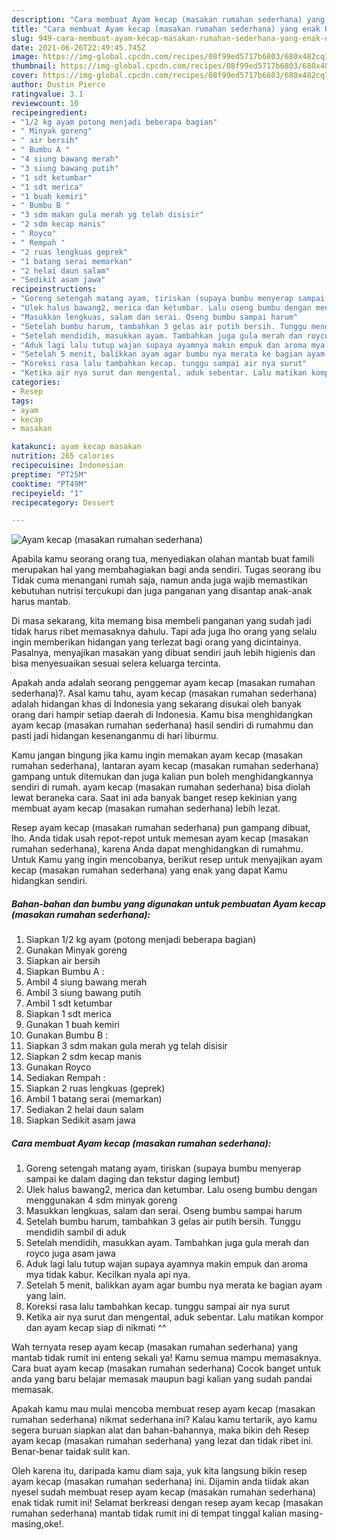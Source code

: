 ```yaml
---
description: "Cara membuat Ayam kecap (masakan rumahan sederhana) yang enak Untuk Jualan"
title: "Cara membuat Ayam kecap (masakan rumahan sederhana) yang enak Untuk Jualan"
slug: 949-cara-membuat-ayam-kecap-masakan-rumahan-sederhana-yang-enak-untuk-jualan
date: 2021-06-26T22:49:45.745Z
image: https://img-global.cpcdn.com/recipes/08f99ed5717b6803/680x482cq70/ayam-kecap-masakan-rumahan-sederhana-foto-resep-utama.jpg
thumbnail: https://img-global.cpcdn.com/recipes/08f99ed5717b6803/680x482cq70/ayam-kecap-masakan-rumahan-sederhana-foto-resep-utama.jpg
cover: https://img-global.cpcdn.com/recipes/08f99ed5717b6803/680x482cq70/ayam-kecap-masakan-rumahan-sederhana-foto-resep-utama.jpg
author: Dustin Pierce
ratingvalue: 3.1
reviewcount: 10
recipeingredient:
- "1/2 kg ayam potong menjadi beberapa bagian"
- " Minyak goreng"
- " air bersih"
- " Bumbu A "
- "4 siung bawang merah"
- "3 siung bawang putih"
- "1 sdt ketumbar"
- "1 sdt merica"
- "1 buah kemiri"
- " Bumbu B "
- "3 sdm makan gula merah yg telah disisir"
- "2 sdm kecap manis"
- " Royco"
- " Rempah "
- "2 ruas lengkuas geprek"
- "1 batang serai memarkan"
- "2 helai daun salam"
- "Sedikit asam jawa"
recipeinstructions:
- "Goreng setengah matang ayam, tiriskan (supaya bumbu menyerap sampai ke dalam daging dan tekstur daging lembut)"
- "Ulek halus bawang2, merica dan ketumbar. Lalu oseng bumbu dengan menggunakan 4 sdm minyak goreng"
- "Masukkan lengkuas, salam dan serai. Oseng bumbu sampai harum"
- "Setelah bumbu harum, tambahkan 3 gelas air putih bersih. Tunggu mendidih sambil di aduk"
- "Setelah mendidih, masukkan ayam. Tambahkan juga gula merah dan royco juga asam jawa"
- "Aduk lagi lalu tutup wajan supaya ayamnya makin empuk dan aroma mya tidak kabur. Kecilkan nyala api nya."
- "Setelah 5 menit, balikkan ayam agar bumbu nya merata ke bagian ayam yang lain."
- "Koreksi rasa lalu tambahkan kecap. tunggu sampai air nya surut"
- "Ketika air nya surut dan mengental, aduk sebentar. Lalu matikan kompor dan ayam kecap siap di nikmati ^^"
categories:
- Resep
tags:
- ayam
- kecap
- masakan

katakunci: ayam kecap masakan 
nutrition: 265 calories
recipecuisine: Indonesian
preptime: "PT25M"
cooktime: "PT49M"
recipeyield: "1"
recipecategory: Dessert

---
```



![Ayam kecap (masakan rumahan sederhana)](https://img-global.cpcdn.com/recipes/08f99ed5717b6803/680x482cq70/ayam-kecap-masakan-rumahan-sederhana-foto-resep-utama.jpg)

Apabila kamu seorang orang tua, menyediakan olahan mantab buat famili merupakan hal yang membahagiakan bagi anda sendiri. Tugas seorang ibu Tidak cuma menangani rumah saja, namun anda juga wajib memastikan kebutuhan nutrisi tercukupi dan juga panganan yang disantap anak-anak harus mantab.

Di masa  sekarang, kita memang bisa membeli panganan yang sudah jadi tidak harus ribet memasaknya dahulu. Tapi ada juga lho orang yang selalu ingin memberikan hidangan yang terlezat bagi orang yang dicintainya. Pasalnya, menyajikan masakan yang dibuat sendiri jauh lebih higienis dan bisa menyesuaikan sesuai selera keluarga tercinta. 



Apakah anda adalah seorang penggemar ayam kecap (masakan rumahan sederhana)?. Asal kamu tahu, ayam kecap (masakan rumahan sederhana) adalah hidangan khas di Indonesia yang sekarang disukai oleh banyak orang dari hampir setiap daerah di Indonesia. Kamu bisa menghidangkan ayam kecap (masakan rumahan sederhana) hasil sendiri di rumahmu dan pasti jadi hidangan kesenanganmu di hari liburmu.

Kamu jangan bingung jika kamu ingin memakan ayam kecap (masakan rumahan sederhana), lantaran ayam kecap (masakan rumahan sederhana) gampang untuk ditemukan dan juga kalian pun boleh menghidangkannya sendiri di rumah. ayam kecap (masakan rumahan sederhana) bisa diolah lewat beraneka cara. Saat ini ada banyak banget resep kekinian yang membuat ayam kecap (masakan rumahan sederhana) lebih lezat.

Resep ayam kecap (masakan rumahan sederhana) pun gampang dibuat, lho. Anda tidak usah repot-repot untuk memesan ayam kecap (masakan rumahan sederhana), karena Anda dapat menghidangkan di rumahmu. Untuk Kamu yang ingin mencobanya, berikut resep untuk menyajikan ayam kecap (masakan rumahan sederhana) yang enak yang dapat Kamu hidangkan sendiri.

<!--inarticleads1-->

##### Bahan-bahan dan bumbu yang digunakan untuk pembuatan Ayam kecap (masakan rumahan sederhana):

1. Siapkan 1/2 kg ayam (potong menjadi beberapa bagian)
1. Gunakan  Minyak goreng
1. Siapkan  air bersih
1. Siapkan  Bumbu A :
1. Ambil 4 siung bawang merah
1. Ambil 3 siung bawang putih
1. Ambil 1 sdt ketumbar
1. Siapkan 1 sdt merica
1. Gunakan 1 buah kemiri
1. Gunakan  Bumbu B :
1. Siapkan 3 sdm makan gula merah yg telah disisir
1. Siapkan 2 sdm kecap manis
1. Gunakan  Royco
1. Sediakan  Rempah :
1. Siapkan 2 ruas lengkuas (geprek)
1. Ambil 1 batang serai (memarkan)
1. Sediakan 2 helai daun salam
1. Siapkan Sedikit asam jawa




<!--inarticleads2-->

##### Cara membuat Ayam kecap (masakan rumahan sederhana):

1. Goreng setengah matang ayam, tiriskan (supaya bumbu menyerap sampai ke dalam daging dan tekstur daging lembut)
1. Ulek halus bawang2, merica dan ketumbar. Lalu oseng bumbu dengan menggunakan 4 sdm minyak goreng
1. Masukkan lengkuas, salam dan serai. Oseng bumbu sampai harum
1. Setelah bumbu harum, tambahkan 3 gelas air putih bersih. Tunggu mendidih sambil di aduk
1. Setelah mendidih, masukkan ayam. Tambahkan juga gula merah dan royco juga asam jawa
1. Aduk lagi lalu tutup wajan supaya ayamnya makin empuk dan aroma mya tidak kabur. Kecilkan nyala api nya.
1. Setelah 5 menit, balikkan ayam agar bumbu nya merata ke bagian ayam yang lain.
1. Koreksi rasa lalu tambahkan kecap. tunggu sampai air nya surut
1. Ketika air nya surut dan mengental, aduk sebentar. Lalu matikan kompor dan ayam kecap siap di nikmati ^^




Wah ternyata resep ayam kecap (masakan rumahan sederhana) yang mantab tidak rumit ini enteng sekali ya! Kamu semua mampu memasaknya. Cara buat ayam kecap (masakan rumahan sederhana) Cocok banget untuk anda yang baru belajar memasak maupun bagi kalian yang sudah pandai memasak.

Apakah kamu mau mulai mencoba membuat resep ayam kecap (masakan rumahan sederhana) nikmat sederhana ini? Kalau kamu tertarik, ayo kamu segera buruan siapkan alat dan bahan-bahannya, maka bikin deh Resep ayam kecap (masakan rumahan sederhana) yang lezat dan tidak ribet ini. Benar-benar taidak sulit kan. 

Oleh karena itu, daripada kamu diam saja, yuk kita langsung bikin resep ayam kecap (masakan rumahan sederhana) ini. Dijamin anda tiidak akan nyesel sudah membuat resep ayam kecap (masakan rumahan sederhana) enak tidak rumit ini! Selamat berkreasi dengan resep ayam kecap (masakan rumahan sederhana) mantab tidak rumit ini di tempat tinggal kalian masing-masing,oke!.


